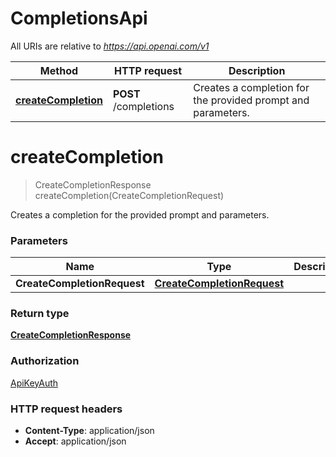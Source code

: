 # CompletionsApi

All URIs are relative to *https://api.openai.com/v1*

| Method | HTTP request | Description |
|------------- | ------------- | -------------|
| [**createCompletion**](CompletionsApi.md#createCompletion) | **POST** /completions | Creates a completion for the provided prompt and parameters. |


<a name="createCompletion"></a>
# **createCompletion**
> CreateCompletionResponse createCompletion(CreateCompletionRequest)

Creates a completion for the provided prompt and parameters.

### Parameters

|Name | Type | Description  | Notes |
|------------- | ------------- | ------------- | -------------|
| **CreateCompletionRequest** | [**CreateCompletionRequest**](../Models/CreateCompletionRequest.md)|  | |

### Return type

[**CreateCompletionResponse**](../Models/CreateCompletionResponse.md)

### Authorization

[ApiKeyAuth](../README.md#ApiKeyAuth)

### HTTP request headers

- **Content-Type**: application/json
- **Accept**: application/json


